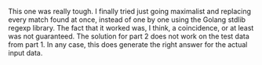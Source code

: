 This one was really tough. I finally tried just going maximalist and replacing
every match found at once, instead of one by one using the Golang stdlib regexp
library. The fact that it worked was, I think, a coincidence, or at least was
not guaranteed. The solution for part 2 does not work on the test data from
part 1. In any case, this does generate the right answer for the actual input
data.
